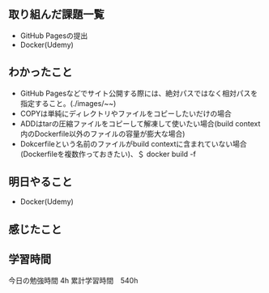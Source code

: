 ## 取り組んだ課題一覧
- GitHub Pagesの提出
- Docker(Udemy)

## わかったこと
- GitHub Pagesなどでサイト公開する際には、絶対パスではなく相対パスを指定すること。(./images/~~)
- COPYは単純にディレクトリやファイルをコピーしたいだけの場合
- ADDはtarの圧縮ファイルをコピーして解凍して使いたい場合(build context内のDockerfile以外のファイルの容量が膨大な場合)
- Dokcerfileという名前のファイルがbuild contextに含まれていない場合(Dockerfileを複数作っておきたい)、＄ docker build -f <dockerfilename> <build context>


## 明日やること
- Docker(Udemy)


## 感じたこと


## 学習時間
今日の勉強時間 4h
累計学習時間　540h